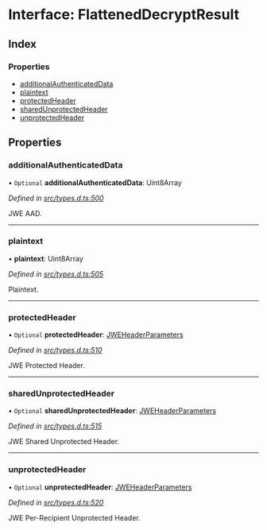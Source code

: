 # Interface: FlattenedDecryptResult

## Index

### Properties

* [additionalAuthenticatedData](_types_d_.flatteneddecryptresult.md#additionalauthenticateddata)
* [plaintext](_types_d_.flatteneddecryptresult.md#plaintext)
* [protectedHeader](_types_d_.flatteneddecryptresult.md#protectedheader)
* [sharedUnprotectedHeader](_types_d_.flatteneddecryptresult.md#sharedunprotectedheader)
* [unprotectedHeader](_types_d_.flatteneddecryptresult.md#unprotectedheader)

## Properties

### additionalAuthenticatedData

• `Optional` **additionalAuthenticatedData**: Uint8Array

*Defined in [src/types.d.ts:500](https://github.com/panva/jose/blob/v3.3.2/src/types.d.ts#L500)*

JWE AAD.

___

### plaintext

•  **plaintext**: Uint8Array

*Defined in [src/types.d.ts:505](https://github.com/panva/jose/blob/v3.3.2/src/types.d.ts#L505)*

Plaintext.

___

### protectedHeader

• `Optional` **protectedHeader**: [JWEHeaderParameters](_types_d_.jweheaderparameters.md)

*Defined in [src/types.d.ts:510](https://github.com/panva/jose/blob/v3.3.2/src/types.d.ts#L510)*

JWE Protected Header.

___

### sharedUnprotectedHeader

• `Optional` **sharedUnprotectedHeader**: [JWEHeaderParameters](_types_d_.jweheaderparameters.md)

*Defined in [src/types.d.ts:515](https://github.com/panva/jose/blob/v3.3.2/src/types.d.ts#L515)*

JWE Shared Unprotected Header.

___

### unprotectedHeader

• `Optional` **unprotectedHeader**: [JWEHeaderParameters](_types_d_.jweheaderparameters.md)

*Defined in [src/types.d.ts:520](https://github.com/panva/jose/blob/v3.3.2/src/types.d.ts#L520)*

JWE Per-Recipient Unprotected Header.
